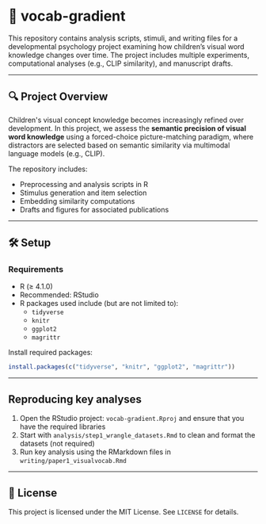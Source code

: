 # 📘 vocab-gradient

This repository contains analysis scripts, stimuli, and writing files for a developmental psychology project examining how children’s visual word knowledge changes over time. The project includes multiple experiments, computational analyses (e.g., CLIP similarity), and manuscript drafts.

---

## 🔍 Project Overview

Children's visual concept knowledge becomes increasingly refined over development. In this project, we assess the **semantic precision of visual word knowledge** using a forced-choice picture-matching paradigm, where distractors are selected based on semantic similarity via multimodal language models (e.g., CLIP).

The repository includes:

- Preprocessing and analysis scripts in R  
- Stimulus generation and item selection  
- Embedding similarity computations  
- Drafts and figures for associated publications  

---

## 🛠 Setup

### Requirements

- R (≥ 4.1.0)  
- Recommended: RStudio  
- R packages used include (but are not limited to):
  - `tidyverse`
  - `knitr`
  - `ggplot2`
  - `magrittr`

Install required packages:

```r
install.packages(c("tidyverse", "knitr", "ggplot2", "magrittr"))
````

---

## Reproducing key analyses

1. Open the RStudio project: `vocab-gradient.Rproj` and ensure that you have the required libraries
2. Start with `analysis/step1_wrangle_datasets.Rmd` to clean and format the datasets (not required)
3. Run key analysis using the RMarkdown files in `writing/paper1_visualvocab.Rmd`

---

## 📜 License

This project is licensed under the MIT License. See `LICENSE` for details.

```

